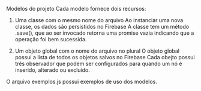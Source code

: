 Modelos do projeto
Cada modelo fornece dois recursos:
1. Uma classe com o mesmo nome do arquivo
    Ao instanciar uma nova classe, os dados são persistidos no Firebase
    A classe tem um método .save(), que ao ser invocado retorna uma promise vazia indicando que a operação foi bem sucessida.

2. Um objeto global com o nome do arquivo no plural
    O objeto global possui a lista de todos os objetos salvos no Firebase
    Cada obejto possui três observador que podem ser configurados para quando um nó é inserido, alterado ou excluído.

O arquivo exemplos.js possui exemplos de uso dos modelos.